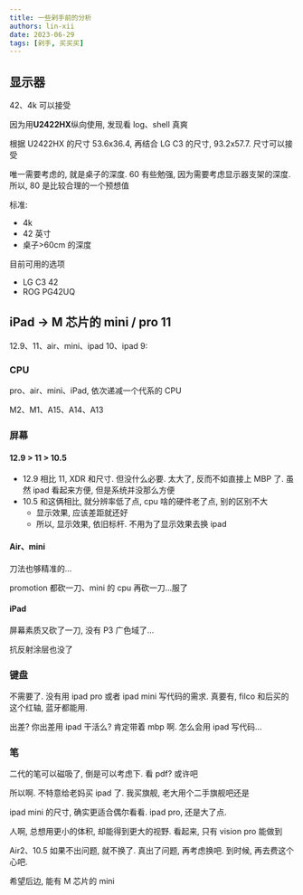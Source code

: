 ```yaml
---
title: 一些剁手前的分析
authors: lin-xii
date: 2023-06-29
tags: [剁手, 买买买]
---
```


## 显示器

42、4k 可以接受

因为用**U2422HX**纵向使用, 发现看 log、shell 真爽

根据 U2422HX 的尺寸 53.6x36.4, 再结合 LG C3 的尺寸, 93.2x57.7. 尺寸可以接受

唯一需要考虑的, 就是桌子的深度. 60 有些勉强, 因为需要考虑显示器支架的深度. 所以, 80 是比较合理的一个预想值

标准:

- 4k
- 42 英寸
- 桌子>60cm 的深度

目前可用的选项

- LG C3 42
- ROG PG42UQ

## iPad -> M 芯片的 mini / pro 11

12.9、11、air、mini、ipad 10、ipad 9:

### CPU

pro、air、mini、iPad, 依次递减一个代系的 CPU

M2、M1、A15、A14、A13

### 屏幕

#### 12.9 > 11 > 10.5

- 12.9 相比 11, XDR 和尺寸. 但没什么必要. 太大了, 反而不如直接上 MBP 了. 虽然 ipad 看起来方便, 但是系统并没那么方便
- 10.5 和这俩相比, 就分辨率低了点, cpu 啥的硬件老了点, 别的区别不大
  - 显示效果, 应该差距就还好
  - 所以, 显示效果, 依旧标杆. 不用为了显示效果去换 ipad

#### Air、mini

刀法也够精准的...

promotion 都砍一刀、mini 的 cpu 再砍一刀...服了

#### iPad

屏幕素质又砍了一刀, 没有 P3 广色域了...

抗反射涂层也没了

### 键盘

不需要了. 没有用 ipad pro 或者 ipad mini 写代码的需求. 真要有, filco 和后买的这个红轴, 蓝牙都能用.

出差? 你出差用 ipad 干活么? 肯定带着 mbp 啊. 怎么会用 ipad 写代码...

### 笔

二代的笔可以磁吸了, 倒是可以考虑下. 看 pdf? 或许吧

所以啊. 不特意给老妈买 ipad 了. 我买旗舰, 老大用个二手旗舰吧还是

ipad mini 的尺寸, 确实更适合偶尔看看. ipad pro, 还是大了点.

人啊, 总想用更小的体积, 却能得到更大的视野. 看起来, 只有 vision pro 能做到

Air2、10.5 如果不出问题, 就不换了. 真出了问题, 再考虑换吧. 到时候, 再去费这个心吧.

希望后边, 能有 M 芯片的 mini
